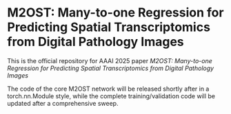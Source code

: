 # M2OST: Many-to-one Regression for Predicting Spatial Transcriptomics from Digital Pathology Images

This is the official repository for AAAI 2025 paper *M2OST: Many-to-one Regression for Predicting Spatial Transcriptomics from Digital Pathology Images* 

The code of the core M2OST network will be released shortly after in a torch.nn.Module style, while the complete training/validation code will be updated after a comprehensive sweep.

